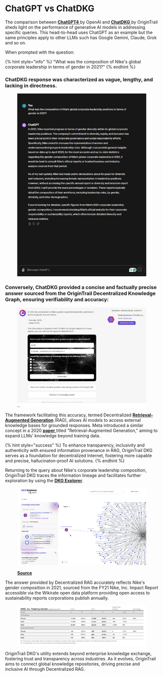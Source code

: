 # ChatGPT vs ChatDKG

The comparison between [**ChatGPT4** ](https://chat.openai.com/)by OpenAI and [**ChatDKG** ](https://world.origintrail.io/#chat)by OriginTrail sheds light on the performance of generative AI models in addressing specific queries. This head-to-head uses ChatGPT as an example but the same principles apply to other LLMs such has Google Gemini, Claude, Grok and so on.

When prompted with the question:&#x20;

{% hint style="info" %}
"What was the composition of Nike's global corporate leadership in terms of gender in 2021?"
{% endhint %}

### ChatDKG response was characterized as vague, lengthy, and lacking in directness.&#x20;

<figure><img src="../../.gitbook/assets/image.png" alt=""><figcaption></figcaption></figure>

### Conversely, ChatDKG provided a concise and factually precise answer sourced from the OriginTrail Decentralized Knowledge Graph, ensuring verifiability and accuracy:

<figure><img src="../../.gitbook/assets/image (1).png" alt=""><figcaption></figcaption></figure>

The framework facilitating this accuracy, termed Decentralized [**Retrieval-Augmented Generation**](https://research.ibm.com/blog/retrieval-augmented-generation-RAG) (RAG), allows AI models to access external knowledge bases for grounded responses. Meta introduced a similar concept in a 2020 [**paper** ](https://arxiv.org/abs/2005.11401v4)titled "Retrieval-Augmented Generation," aiming to expand LLMs' knowledge beyond training data.&#x20;

{% hint style="success" %}
To enhance transparency, inclusivity and authenticity with ensured information provenance in RAG, OriginTrail DKG serves as a foundation for decentralized Internet, fostering more capable and precise, hallucinaton-proof AI solutions.
{% endhint %}

Returning to the query about Nike's corporate leadership composition, OriginTrail DKG traces the information lineage and facilitates further exploration by using the [**DKG Explorer**](https://dkg.origintrail.io/).

<figure><img src="../../.gitbook/assets/image (2).png" alt=""><figcaption><p><a href="https://dkg.origintrail.io/explore?ual=did:dkg:otp:2043/0x5cac41237127f94c2d21dae0b14bfefa99880630/4089989"><strong>Source</strong></a></p></figcaption></figure>

The answer provided by Decentralized RAG accurately reflects Nike's gender composition in 2021, sourced from the FY21 Nike, Inc. Impact Report accessible via the Wikirate open data platform providing open access to sustainability reports corporations publish annually.

<figure><img src="../../.gitbook/assets/image (3).png" alt=""><figcaption></figcaption></figure>

OriginTrail DKG's utility extends beyond enterprise knowledge exchange, fostering trust and transparency across industries. As it evolves, OriginTrail aims to connect global knowledge repositories, driving precise and inclusive AI through Decentralized RAG.

